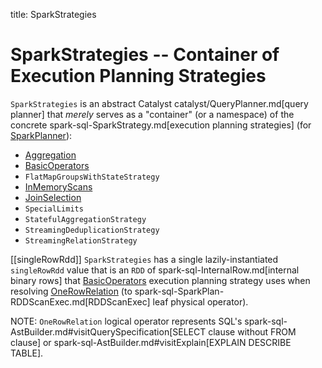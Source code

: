 title: SparkStrategies

# SparkStrategies -- Container of Execution Planning Strategies

`SparkStrategies` is an abstract Catalyst catalyst/QueryPlanner.md[query planner] that _merely_ serves as a "container" (or a namespace) of the concrete spark-sql-SparkStrategy.md[execution planning strategies] (for [SparkPlanner](SparkPlanner.md)):

* [Aggregation](execution-planning-strategies/Aggregation.md)
* [BasicOperators](execution-planning-strategies/BasicOperators.md)
* `FlatMapGroupsWithStateStrategy`
* [InMemoryScans](execution-planning-strategies/InMemoryScans.md)
* [JoinSelection](execution-planning-strategies/JoinSelection.md)
* `SpecialLimits`
* `StatefulAggregationStrategy`
* `StreamingDeduplicationStrategy`
* `StreamingRelationStrategy`

[[singleRowRdd]]
`SparkStrategies` has a single lazily-instantiated `singleRowRdd` value that is an `RDD` of spark-sql-InternalRow.md[internal binary rows] that [BasicOperators](execution-planning-strategies/BasicOperators.md) execution planning strategy uses when resolving [OneRowRelation](execution-planning-strategies/BasicOperators.md#OneRowRelation) (to spark-sql-SparkPlan-RDDScanExec.md[RDDScanExec] leaf physical operator).

NOTE: `OneRowRelation` logical operator represents SQL's spark-sql-AstBuilder.md#visitQuerySpecification[SELECT clause without FROM clause] or spark-sql-AstBuilder.md#visitExplain[EXPLAIN DESCRIBE TABLE].
